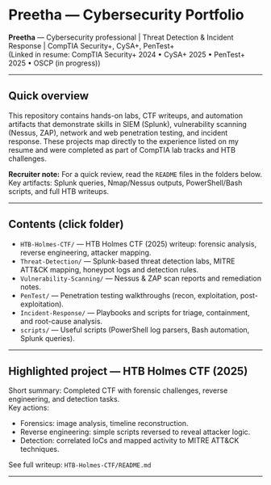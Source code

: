 # Preetha — Cybersecurity Portfolio

**Preetha** — Cybersecurity professional | Threat Detection & Incident Response | CompTIA Security+, CySA+, PenTest+  
(Linked in resume: CompTIA Security+ 2024 • CySA+ 2025 • PenTest+ 2025 • OSCP (in progress))

---

## Quick overview
This repository contains hands-on labs, CTF writeups, and automation artifacts that demonstrate skills in SIEM (Splunk), vulnerability scanning (Nessus, ZAP), network and web penetration testing, and incident response. These projects map directly to the experience listed on my resume and were completed as part of CompTIA lab tracks and HTB challenges.

**Recruiter note:** For a quick review, read the `README` files in the folders below. Key artifacts: Splunk queries, Nmap/Nessus outputs, PowerShell/Bash scripts, and full HTB writeups.

---

## Contents (click folder)
- `HTB-Holmes-CTF/` — HTB Holmes CTF (2025) writeup: forensic analysis, reverse engineering, attacker mapping.
- `Threat-Detection/` — Splunk-based threat detection labs, MITRE ATT&CK mapping, honeypot logs and detection rules.
- `Vulnerability-Scanning/` — Nessus & ZAP scan reports and remediation notes.
- `PenTest/` — Penetration testing walkthroughs (recon, exploitation, post-exploitation).
- `Incident-Response/` — Playbooks and scripts for triage, containment, and root-cause analysis.
- `scripts/` — Useful scripts (PowerShell log parsers, Bash automation, Splunk queries).

---

## Highlighted project — HTB Holmes CTF (2025)
Short summary: Completed CTF with forensic challenges, reverse engineering, and detection tasks.  
Key actions:
- Forensics: image analysis, timeline reconstruction.
- Reverse engineering: simple scripts reversed to reveal attacker logic.
- Detection: correlated IoCs and mapped activity to MITRE ATT&CK techniques.

See full writeup: `HTB-Holmes-CTF/README.md`

---

